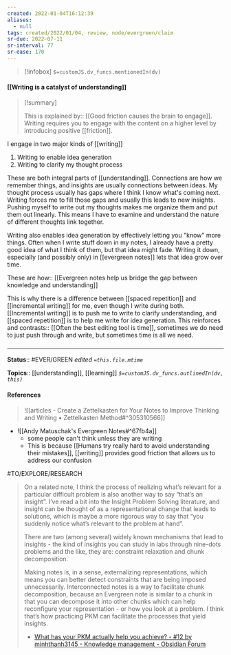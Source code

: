 ```yaml
---
created: 2022-01-04T16:12:39 
aliases:
  - null
tags: created/2022/01/04, review, node/evergreen/claim
sr-due: 2022-07-11
sr-interval: 77
sr-ease: 170
---
```

> [!infobox]
`$=customJS.dv_funcs.mentionedIn(dv)`

#### [[Writing is a catalyst of understanding]] 

> [!summary]
> 
> This is 
> explained by:: [[Good friction causes the brain to engage]].
> Writing requires you to engage with the content on a higher level by introducing positive [[friction]].

I engage in two major kinds of [[writing]]
1. Writing to enable idea generation
2. Writing to clarify my thought process

These are both integral parts of [[understanding]].
Connections are how we remember things,
and insights are usually connections between ideas. 
My thought process usually has gaps where I think I know what's coming next. 
Writing forces me to fill those gaps and usually this leads to new insights.
Pushing myself to write out my thoughts makes me organize them and put them out linearly.
This means I have to examine and understand the nature of different thoughts link together.

Writing also enables idea generation by effectively letting you "know" more things. Often when I write stuff down in my notes, I already have a pretty good idea of what I think of them, but that idea might fade. Writing it down, especially (and possibly only) in [[evergreen notes]] lets that idea grow over time.

These are
how:: [[Evergreen notes help us bridge the gap between knowledge and understanding]]

This is why there is a difference between [[spaced repetition]] and [[incremental writing]] for me, even though I write during both.
[[Incremental writing]] is to push me to write to clarify understanding, and [[spaced repetition]] is to help me write for idea generation.
This reinforces and
contrasts:: [[Often the best editing tool is time]], sometimes we do need to just push through and write, but sometimes time is all we need.

### <hr class="footnote"/>

**Status**:: #EVER/GREEN 
*edited `=this.file.mtime`*

**Topics**:: [[understanding]], [[learning]]
*`$=customJS.dv_funcs.outlinedIn(dv, this)`*

#### References

> ![[articles - Create a Zettelkasten for Your Notes to Improve Thinking and Writing • Zettelkasten Method#^305310566]]

- ![[Andy Matuschak's Evergreen Notes#^67fb4a]]
	- some people can't think unless they are writing  
	- This is because [[Humans try really hard to avoid understanding their mistakes]], [[writing]] provides good friction that allows us to address our confusion

#TO/EXPLORE/RESEARCH 
> On a related note, I think the process of realizing what’s relevant for a particular difficult problem is also another way to say “that’s an insight”. I’ve read a bit into the Insight Problem Solving literature, and insight can be thought of as a representational change that leads to solutions, which is maybe a more rigorous way to say that “you suddenly notice what’s relevant to the problem at hand”.
> 
> There are two (among several) widely known mechanisms that lead to insights - the kind of insights you can study in labs through nine-dots problems and the like, they are: constraint relaxation and chunk decomposition.
> 
> Making notes is, in a sense, externalizing representations, which means you can better detect constraints that are being imposed unnecessarily. Interconnected notes is a way to facilitate chunk decomposition, because an Evergreen note is similar to a chunk in that you can decompose it into other chunks which can help reconfigure your representation - or how you look at a problem. I think that’s how practicing PKM can facilitate the processes that yield insights.
>
> -  [What has your PKM actually help you achieve? - #12 by minhthanh3145 - Knowledge management - Obsidian Forum](https://forum.obsidian.md/t/what-has-your-pkm-actually-help-you-achieve/30249/12?u=abopp)
